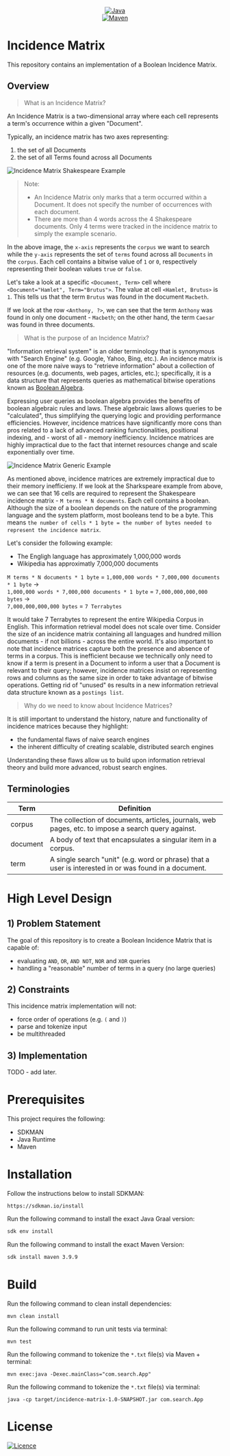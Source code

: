 <p align="center">
    <a href="https://www.graalvm.org/">
        <img src="https://img.shields.io/badge/java-%23ED8B00.svg?style=for-the-badge&logo=openjdk&logoColor=white" alt="Java" />
    </a>
    <br />
    <a href="https://maven.apache.org/">
        <img src="https://img.shields.io/badge/apachemaven-C71A36.svg?style=for-the-badge&logo=apachemaven&logoColor=white" alt="Maven" />
    </a>
</p>

# Incidence Matrix
This repository contains an implementation of a Boolean Incidence Matrix.

## Overview

> What is an Incidence Matrix?

An Incidence Matrix is a two-dimensional array where each cell represents a term's occurrence within a given "Document".
<p>
    Typically, an incidence matrix has two axes representing:
    <ol>
        <li>the set of all Documents</li>
        <li>the set of all Terms found across all Documents</li>
    </ol>
</p>

![Incidence Matrix Shakespeare Example](rsc/img/incidence-matrix_001.png)

> Note:
> * An Incidence Matrix only marks that a term occurred within a Document. It does not specify the number of occurrences with each document.
> * There are more than 4 words across the 4 Shakespeare documents. Only 4 terms were tracked in the incidence matrix to simply the example scenario.

In the above image, the `x-axis` represents the `corpus` we want to search while the `y-axis` represents the set of `terms` found across all `Documents` in the `corpus`. Each cell contains a bitwise value of `1` or `0`, respectively representing their boolean values `true` or `false`.

Let's take a look at a specific `<Document, Term>` cell where `<Document="Hamlet", Term="Brutus">`. The value at cell `<Hamlet, Brutus>` is `1`. This tells us that the term `Brutus` was found in the document `Macbeth`.

If we look at the row `<Anthony, ?>`, we can see that the term `Anthony` was found in only one document - `Macbeth`; on the other hand, the term `Caesar` was found in three documents.

> What is the purpose of an Incidence Matrix?

"Information retrieval system" is an older terminology that is synonymous with "Search Engine" (e.g. Google, Yahoo, Bing, etc.). An incidence matrix is one of the more naive ways to "retrieve information" about a collection of resources (e.g. documents, web pages, articles, etc.); specifically, it is a data structure that represents queries as mathematical bitwise operations known as [Boolean Algebra](https://en.wikipedia.org/wiki/Boolean_algebra).

Expressing user queries as boolean algebra provides the benefits of boolean algebraic rules and laws. These algebraic laws allows queries to be "calculated", thus simplifying the querying logic and providing performance efficiencies. However, incidence matrices have significantly more cons than pros related to a lack of advanced ranking functionalities, positional indexing, and - worst of all - memory inefficiency. Incidence matrices are highly impractical due to the fact that internet resources change and scale exponentially over time.

![Incidence Matrix Generic Example](rsc/img/incidence-matrix_002.png)

As mentioned above, incidence matrices are extremely impractical due to their memory inefficieny. If we look at the Sharkspeare example from above, we can see that 16 cells are required to represent the Shakespeare incidence matrix - `M terms * N documents`. Each cell contains a boolean. Although the size of a boolean depends on the nature of the programming language and the system platform, most booleans tend to be a byte. This means `the number of cells * 1 byte = the number of bytes needed to represent the incidence matrix`.

Let's consider the following example:
* The Engligh language has approximately 1,000,000 words
* Wikipedia has approximatly 7,000,000 documents

`M terms * N documents * 1 byte` = `1,000,000 words * 7,000,000 documents * 1 byte` -><br />
`1,000,000 words * 7,000,000 documents * 1 byte` = `7,000,000,000,000 bytes` -><br />
`7,000,000,000,000 bytes` = `7 Terrabytes`

It would take 7 Terrabytes to represent the entire Wikipedia Corpus in English. This information retrieval model does not scale over time. Consider the size of an incidence matrix containing all languages and hundred million documents - if not billions - across the entire world. It's also important to note that incidence matrices capture both the presence and absence of terms in a corpus. This is inefficient because we technically only need to know if a term is present in a Document to inform a user that a Document is relevant to their query; however, incidence matrices insist on representing rows and columns as the same size in order to take advantage of bitwise operations. Getting rid of "unused" `0`s results in a new information retrieval data structure known as a `postings list`.

> Why do we need to know about Incidence Matrices?

<p>
    It is still important to understand the history, nature and functionality of incidence matrices because they highlight:
    <ul>
        <li>the fundamental flaws of naive search engines</li>
        <li>the inherent difficulty of creating scalable, distributed search engines</li>
    </ul>
</p>

Understanding these flaws allow us to build upon information retrieval theory and build more advanced, robust search engines.

## Terminologies
| Term | Definition |
|------|------------|
| corpus | The collection of documents, articles, journals, web pages, etc. to impose a search query against. |
| document | A body of text that encapsulates a singular item in a corpus. |
| term | A single search "unit" (e.g. word or phrase) that a user is interested in or was found in a document. |

# High Level Design
## 1) Problem Statement
The goal of this repository is to create a Boolean Incidence Matrix that is capable of:
* evaluating `AND`, `OR`, `AND NOT`, `NOR` and `XOR` queries
* handling a "reasonable" number of terms in a query (no large queries)

## 2) Constraints
This incidence matrix implementation will not:
* force order of operations (e.g. `(` and `)`)
* parse and tokenize input
* be multithreaded

## 3) Implementation
TODO - add later.

# Prerequisites
This project requires the following:
* SDKMAN
* Java Runtime
* Maven

# Installation
Follow the instructions below to install SDKMAN:
```
https://sdkman.io/install
```

Run the following command to install the exact Java Graal version:
```bash
sdk env install
```

Run the following command to install the exact Maven Version:
```bash
sdk install maven 3.9.9
```

# Build
Run the following command to clean install dependencies:
```shell
mvn clean install
```

Run the following command to run unit tests via terminal:
```shell
mvn test
```

Run the following command to tokenize the `*.txt` file(s) via Maven + terminal:
```shell
mvn exec:java -Dexec.mainClass="com.search.App"
```

Run the following command to tokenize the `*.txt` file(s) via terminal:
```shell
java -cp target/incidence-matrix-1.0-SNAPSHOT.jar com.search.App
```

# License
[![Licence](https://img.shields.io/github/license/Ileriayo/markdown-badges?style=for-the-badge)](./LICENSE)
